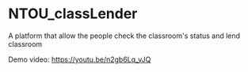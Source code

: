 # NTOU_classLender

A platform that allow the people check the classroom's status and lend classroom

Demo video: https://youtu.be/n2gb6Lq_vJQ
